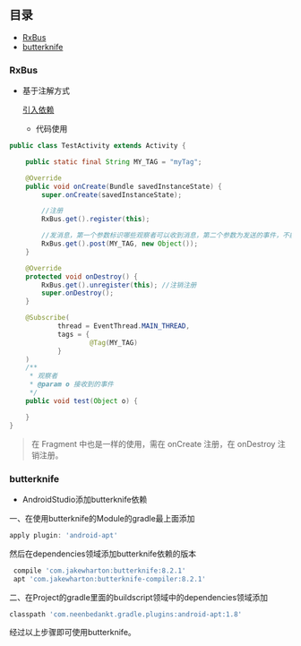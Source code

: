 ## 目录

- [RxBus](#rxbus)
- [butterknife](#butterknife)







### RxBus

- 基于注解方式

  [引入依赖](https://github.com/AndroidKnife/RxBus)

  - 代码使用

```Java
public class TestActivity extends Activity {

    public static final String MY_TAG = "myTag";

    @Override
    public void onCreate(Bundle savedInstanceState) {
        super.onCreate(savedInstanceState);

        //注册
        RxBus.get().register(this);

        //发消息，第一个参数标识哪些观察者可以收到消息，第二个参数为发送的事件，不能为基本类型
        RxBus.get().post(MY_TAG, new Object());
    }

    @Override
    protected void onDestroy() {
        RxBus.get().unregister(this); //注销注册
        super.onDestroy();
    }

    @Subscribe(
            thread = EventThread.MAIN_THREAD,
            tags = {
                    @Tag(MY_TAG)
            }
    )
    /**
     * 观察者
     * @param o 接收到的事件
     */
    public void test(Object o) {

    }
}
```

> 在 Fragment 中也是一样的使用，需在 onCreate 注册，在 onDestroy 注销注册。

### butterknife

- AndroidStudio添加butterknife依赖

一、在使用butterknife的Module的gradle最上面添加

```groovy
apply plugin: 'android-apt'
```

然后在dependencies领域添加butterknife依赖的版本

```groovy
 compile 'com.jakewharton:butterknife:8.2.1'
 apt 'com.jakewharton:butterknife-compiler:8.2.1'
```

二、在Project的gradle里面的buildscript领域中的dependencies领域添加

```groovy
classpath 'com.neenbedankt.gradle.plugins:android-apt:1.8'
```
经过以上步骤即可使用butterknife。